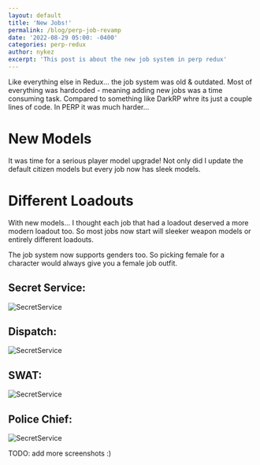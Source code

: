 ```yaml
---
layout: default
title: 'New Jobs!'
permalink: /blog/perp-job-revamp
date: '2022-08-29 05:00: -0400'
categories: perp-redux
author: nykez
excerpt: 'This post is about the new job system in perp redux'
---
```


Like everything else in Redux... the job system was old & outdated. Most of everything was hardcoded - meaning adding new jobs was a time consuming task. Compared to something like DarkRP whre its just a couple lines of code. In PERP it was much harder...

# New Models

It was time for a serious player model upgrade! Not only did I update the default citizen models but every job now has sleek models.


# Different Loadouts

With new models... I thought each job that had a loadout deserved a more modern loadout too. So most jobs now start will sleeker weapon models or entirely different loadouts.


The job system now supports genders too. So picking female for a character would always give you a female job outfit.

## Secret Service:

![SecretService](https://cdn.discordapp.com/attachments/963491707784167424/964174076946026597/unknown.png)

## Dispatch:

![SecretService](https://cdn.discordapp.com/attachments/963491707784167424/964262208978681936/unknown.png)

## SWAT: 

![SecretService](https://cdn.discordapp.com/attachments/963491707784167424/963852974789128272/unknown.png)

## Police Chief: 

![SecretService](https://cdn.discordapp.com/attachments/963491707784167424/963609326671499344/unknown.png)

TODO: add more screenshots :)